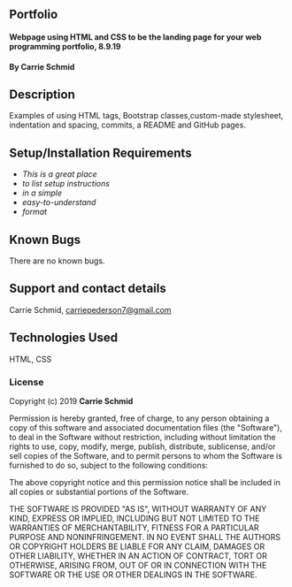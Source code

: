 ## Portfolio

#### Webpage using HTML and CSS to be the landing page for your web programming portfolio, 8.9.19

#### By Carrie Schmid

## Description

Examples of using HTML tags, Bootstrap classes,custom-made stylesheet, indentation and spacing, commits, a README and GitHub pages.

## Setup/Installation Requirements

- _This is a great place_
- _to list setup instructions_
- _in a simple_
- _easy-to-understand_
- _format_

## Known Bugs

There are no known bugs.

## Support and contact details

Carrie Schmid, carriepederson7@gmail.com

## Technologies Used

HTML, CSS

### License

Copyright (c) 2019 **Carrie Schmid**

Permission is hereby granted, free of charge, to any person obtaining a copy
of this software and associated documentation files (the "Software"), to deal
in the Software without restriction, including without limitation the rights
to use, copy, modify, merge, publish, distribute, sublicense, and/or sell
copies of the Software, and to permit persons to whom the Software is
furnished to do so, subject to the following conditions:

The above copyright notice and this permission notice shall be included in all
copies or substantial portions of the Software.

THE SOFTWARE IS PROVIDED "AS IS", WITHOUT WARRANTY OF ANY KIND, EXPRESS OR
IMPLIED, INCLUDING BUT NOT LIMITED TO THE WARRANTIES OF MERCHANTABILITY,
FITNESS FOR A PARTICULAR PURPOSE AND NONINFRINGEMENT. IN NO EVENT SHALL THE
AUTHORS OR COPYRIGHT HOLDERS BE LIABLE FOR ANY CLAIM, DAMAGES OR OTHER
LIABILITY, WHETHER IN AN ACTION OF CONTRACT, TORT OR OTHERWISE, ARISING FROM,
OUT OF OR IN CONNECTION WITH THE SOFTWARE OR THE USE OR OTHER DEALINGS IN THE
SOFTWARE.
